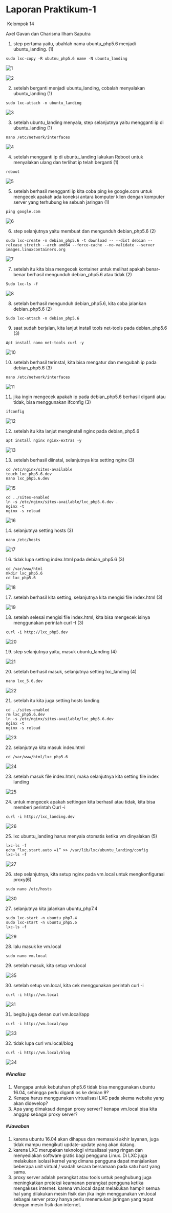 # Laporan Praktikum-1

​       		Kelompok 14

Axel Gavan dan Charisma Ilham Saputra





1. step pertama yaitu, ubahlah nama ubuntu_php5.6 menjadi ubuntu_landing. (1)

```
sudo lxc-copy -R ubutnu_php5.6 name -N ubuntu_landing
```

![1](https://user-images.githubusercontent.com/93067446/138607582-06db35a7-0f53-43a4-abcb-3e53df1c2358.PNG)

![2](https://user-images.githubusercontent.com/93067446/138607593-34a341f5-5144-4e3d-ba9e-40628d26e927.PNG)

2. setelah berganti menjadi ubuntu_landing,  cobalah menyalakan ubuntu_landing (1)

```
sudo lxc-attach -n ubuntu_landing
```

![3](https://user-images.githubusercontent.com/93067446/138607605-127abbf4-2ce2-42bc-98ca-40f6def8805b.png)

3. setelah ubuntu_landing menyala, step selanjutnya yaitu mengganti ip di ubuntu_landing (1)

```
nano /etc/network/interfaces
```

![4](https://user-images.githubusercontent.com/93067446/138607620-103e4aba-5db3-4cd5-b83f-5bc83f08edd3.PNG)

4. setelah mengganti ip di ubuntu_landing lakukan Reboot untuk menyalakan ulang dan terlihat ip telah berganti (1)

```
reboot
```

![5](https://user-images.githubusercontent.com/93067446/138607626-638c29fc-ae66-437b-8210-17184d5ac292.PNG)

5. setelah berhasil mengganti ip kita coba ping ke google.com untuk mengecek apakah ada koneksi antara komputer klien dengan komputer server yang terhubung ke sebuah jaringan (1)

```
ping google.com
```

![6](https://user-images.githubusercontent.com/93067446/138607633-41fdabb0-f702-4690-b60d-2d0b25f75d68.PNG)

 

6. step selanjutnya yaitu membuat dan mengunduh debian_php5.6 (2)

```
sudo lxc-create -n debian_php5.6 -t download -- --dist debian --release stretch --arch amd64 --force-cache --no-validate --server images.linuxcontainers.org
```

![7](https://user-images.githubusercontent.com/93067446/138607645-a5f09219-3221-419b-827c-91d707c3c04a.PNG)



7. setelah itu kita bisa mengecek kontainer untuk melihat apakah benar-benar berhasil mengunduh debian_php5.6 atau tidak (2)

```
Sudo lxc-ls -f
```

![8](https://user-images.githubusercontent.com/93067446/138607651-c033471a-5bd7-4429-8511-7bdece150c6f.PNG)


8. setelah berhasil mengunduh debian_php5.6, kita coba jalankan debian_php5.6 (2)

```
Sudo lxc-attach -n debian_php5.6
```

 

9. saat sudah berjalan, kita lanjut install tools net-tools pada debian_php5.6 (3)

```
Apt install nano net-tools curl -y
```

![10](https://user-images.githubusercontent.com/93067446/138607658-806e7928-e1af-453c-a28a-3af5d42c5d45.PNG)


10. setelah berhasil terinstal, kita bisa mengatur dan mengubah ip  pada debian_php5.6 (3)

```
nano /etc/network/interfaces
```

![11](https://user-images.githubusercontent.com/93067446/138607660-98aab25c-369e-40d9-a313-56aefea32687.PNG)


 

11. jika ingin mengecek apakah ip pada debian_php5.6 berhasil diganti atau tidak, bisa menggunakan ifconfig (3)

```
ifconfig
```

![12](https://user-images.githubusercontent.com/93067446/138607670-949d0b40-e498-457c-bddb-eaa557208b10.PNG)




12. setelah itu kita lanjut menginstall nginx pada debian_php5.6

```
apt install nginx nginx-extras -y
```

![13](https://user-images.githubusercontent.com/93067446/138607679-77bd911f-a007-4b5d-adb7-8aa2c0e4b364.PNG)

 

13. setelah berhasil diinstal, selanjutnya kita setting nginx (3)

```
cd /etc/nginx/sites-available
touch lxc_php5.6.dev
nano lxc_php5.6.dev
```

![15](https://user-images.githubusercontent.com/93067446/138607684-e176a481-8286-4ab0-bad8-5c5d4d59debf.PNG)

```
cd ../sites-enabled
ln -s /etc/nginx/sites-available/lxc_php5.6.dev .
nginx -t
nginx -s reload
```

![16](https://user-images.githubusercontent.com/93067446/138607690-ae2e8166-20f2-4208-9bad-a1f99fe39b5d.PNG)



14. selanjutnya setting hosts (3)

```
nano /etc/hosts
```

![17](https://user-images.githubusercontent.com/93067446/138607694-f6bb1bbb-955a-468f-ad55-232ea5456955.PNG)

 

16. tidak lupa setting index.html pada debian_php5.6 (3)

```
cd /var/www/html
mkdir lxc_php5.6
cd lxc_php5.6
```

![18](https://user-images.githubusercontent.com/93067446/138607700-6d2fa2c3-32d5-4fa8-9bfd-367105f5c980.PNG)

 

17. setelah berhasil kita setting, selanjutnya kita mengisi file index.html (3)

![19](https://user-images.githubusercontent.com/93067446/138607708-e5258315-73c2-4d74-b81a-c8e6b6c181c7.PNG)

 

18. setelah selesai mengisi file index.html, kita bisa mengecek isinya menggunakan perintah curl -I (3)

```
curl -i http://lxc_php5.dev 
```

![20](https://user-images.githubusercontent.com/93067446/138607717-201283a7-955c-4dde-933b-e6519795bec4.PNG)




19. step selanjutnya yaitu, masuk ubuntu_landing (4)

![21](https://user-images.githubusercontent.com/93067446/138607723-f2874ed8-7308-4ff2-b453-2aea4d738f5a.PNG)


 

20. setelah berhasil masuk, selanjutnya setting lxc_landing (4)

```
nano lxc_5.6.dev
```

![22](https://user-images.githubusercontent.com/93067446/138607730-60c8be08-642f-49df-a769-bbe7e3909920.PNG)


 

21. setelah itu kita juga setting hosts landing

```
cd ../sites-enabled
rm lxc_php5.6.dev
ln -s /etc/nginx/sites-available/lxc_php5.6.dev
nginx -t
nginx -s reload

```

![23](https://user-images.githubusercontent.com/93067446/138607734-19610ec7-ccfd-4215-acbf-8fe3609e88cc.PNG)


 

22. selanjutnya kita masuk index.html

```
cd /var/www/html/lxc_php5.6
```

![24](https://user-images.githubusercontent.com/93067446/138607745-0951be78-469e-4be7-9a18-28e5ad4a7d48.PNG)


 

23. setelah masuk file index.html, maka selanjutnya kita setting file index landing

![25](https://user-images.githubusercontent.com/93067446/138607749-8b0e047b-eb13-4012-a8e6-f971b9ce4be5.PNG)

 

24. untuk mengecek apakah settingan kita berhasil atau tidak, kita bisa memberi perintah Curl -i

```
curl -i http://lxc_landing.dev 
```

![26](https://user-images.githubusercontent.com/93067446/138607756-7b0951c1-cb5b-4c5a-bf8b-d474e699c16b.PNG)


 

25. lxc ubuntu_landing harus menyala otomatis ketika vm dinyalakan (5)

```
lxc-ls -f
echo “lxc.start.auto =1” >> /var/lib/lxc/ubuntu_landing/config
lxc-ls -f
```

![27](https://user-images.githubusercontent.com/93067446/138607763-aa62e8b5-9396-459b-ac3c-c892cf124640.PNG)


 

26. step selanjutnya, kita setup nginx pada vm.local untuk mengkonfigurasi proxy(6)

```
sudo nano /etc/hosts
```

 

![30](https://user-images.githubusercontent.com/93067446/138607775-0306b659-c918-42aa-8196-b9ea44973127.PNG)


 

27. selanjutnya kita jalankan ubuntu_php7.4

```
sudo lxc-start -n ubuntu_php7.4
sudo lxc-start -n ubuntu_php5.6
lxc-ls -f
```

![29](https://user-images.githubusercontent.com/93067446/138607792-349a56da-80dd-4e9e-abbe-6a6f2ec26fb4.PNG)


 

28. lalu masuk ke vm.local

```
sudo nano vm.local
```

 

29. setelah masuk, kita setup vm.local

![35](https://user-images.githubusercontent.com/93067446/138607801-0256453a-dd9f-4927-9a5a-874a6f1bd223.PNG)




30. setelah setup vm.local, kita cek menggunakan perintah curl -i 

```
curl -i http://vm.local
```

![31](https://user-images.githubusercontent.com/93067446/138607810-123c8f19-d92c-463f-85ca-e3385b9fa4ed.PNG)


 

31. begitu juga denan curl vm.local/app

```
curl -i http://vm.local/app
```

![33](https://user-images.githubusercontent.com/93067446/138607813-f411feca-5f8a-42f0-b2db-0eb2a19a8527.PNG)




32. tidak lupa curl vm.local/blog

```
curl -i http://vm.local/blog
```

![34](https://user-images.githubusercontent.com/93067446/138607820-9a544454-b0d6-408f-9761-47bd4a34bd1e.PNG)




##### #Analisa

1. Mengapa untuk kebutuhan php5.6 tidak bisa menggunakan ubuntu 16.04, sehingga perlu diganti os ke debian 9?
2. Kenapa harus menggunakan virtualisasi LXC pada skema website yang akan didevelop?
3. Apa yang dimaksud dengan proxy server? kenapa vm.local bisa kita anggap sebagai proxy server?

##### #Jawaban

1. karena ubuntu 16.04 akan dihapus dan memasuki akhir layanan, juga tidak mampu mengikuti update-update yang akan datang.
2. karena LXC merupakan teknologi virtualisasi yang ringan dan menyediakan software gratis bagi pengguna Linux. Di LXC juga melakukan isolasi kernel yang dimana pengguna dapat menjalankan beberapa unit virtual / wadah secara bersamaan pada satu host yang sama.
3. proxy server adalah perangkat atau tools untuk penghubung juga meningkatkan proteksi keamanan perangkat pengguna ketika mengakses internet. karena vm.local dapat  melakukan hampir semua hal yang dilakukan mesin fisik  dan jika ingin menggunakan vm.local sebagai server proxy hanya perlu menemukan jaringan yang tepat dengan mesin fisik dan internet.
